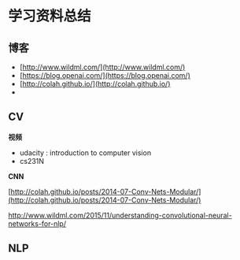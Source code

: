 # 学习资料总结

## 博客

* [http://www.wildml.com/](http://www.wildml.com/)
* [https://blog.openai.com/](https://blog.openai.com/)
* [http://colah.github.io/](http://colah.github.io/)
* ​



## CV

**视频**

* udacity : introduction to computer vision
* cs231N



**CNN**

[http://colah.github.io/posts/2014-07-Conv-Nets-Modular/](http://colah.github.io/posts/2014-07-Conv-Nets-Modular/)

http://www.wildml.com/2015/11/understanding-convolutional-neural-networks-for-nlp/



## NLP